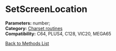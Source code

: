 # SetScreenLocation

**Parameters:** number;  
**Category:** [Charset routines](../categories/charset_routines.md)  
**Compatibility:** C64,  PLUS4, C128, VIC20, MEGA65  


[Back to Methods List](../../SUMMARY.md)
